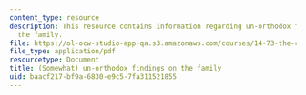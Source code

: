 ```yaml
---
content_type: resource
description: This resource contains information regarding un-orthodox findings on
  the family.
file: https://ol-ocw-studio-app-qa.s3.amazonaws.com/courses/14-73-the-challenge-of-world-poverty-spring-2011/baacf217bf9a6830e9c57fa311521855_MIT14_73S11_Lec12_slides.pdf
file_type: application/pdf
resourcetype: Document
title: (Somewhat) un-orthodox findings on the family
uid: baacf217-bf9a-6830-e9c5-7fa311521855
---
```

